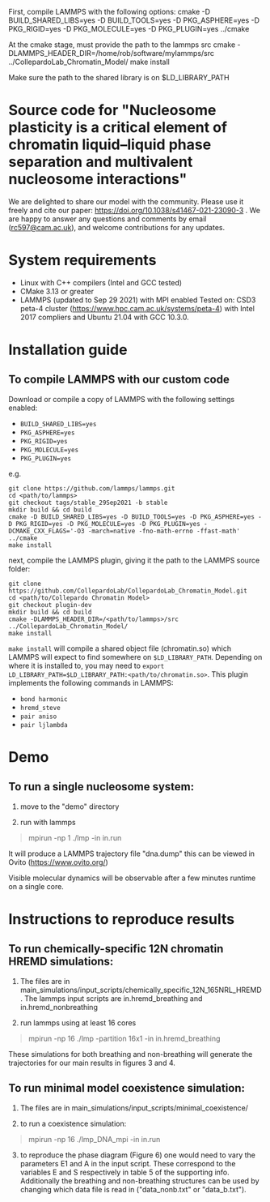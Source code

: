 First, compile LAMMPS with the following options:
cmake -D BUILD_SHARED_LIBS=yes -D BUILD_TOOLS=yes -D PKG_ASPHERE=yes -D PKG_RIGID=yes -D PKG_MOLECULE=yes -D PKG_PLUGIN=yes  ../cmake

At the cmake stage, must provide the path to the lammps src
cmake -DLAMMPS_HEADER_DIR=/home/rob/software/mylammps/src ../CollepardoLab_Chromatin_Model/
make install

Make sure the path to the shared library is on $LD_LIBRARY_PATH


# Source code for "Nucleosome plasticity is a critical element of chromatin liquid–liquid phase separation and multivalent nucleosome interactions"

We are delighted to share our model with the community. Please use it freely and cite our paper: https://doi.org/10.1038/s41467-021-23090-3 .
We are happy to answer any questions and comments by email (rc597@cam.ac.uk), and welcome contributions for any updates.

# System requirements

* Linux with C++ compilers (Intel and GCC tested)
* CMake 3.13 or greater
* LAMMPS (updated to Sep 29 2021) with MPI enabled
Tested on: CSD3 peta-4 cluster (https://www.hpc.cam.ac.uk/systems/peta-4) with Intel 2017 compliers and Ubuntu 21.04 with GCC 10.3.0.

# Installation guide

## To compile LAMMPS with our custom code

Download or compile a copy of LAMMPS with the following settings enabled:

* `BUILD_SHARED_LIBS=yes`
* `PKG_ASPHERE=yes`
* `PKG_RIGID=yes`
* `PKG_MOLECULE=yes`
* `PKG_PLUGIN=yes`

e.g. 

```
git clone https://github.com/lammps/lammps.git
cd <path/to/lammps>
git checkout tags/stable_29Sep2021 -b stable  
mkdir build && cd build
cmake -D BUILD_SHARED_LIBS=yes -D BUILD_TOOLS=yes -D PKG_ASPHERE=yes -D PKG_RIGID=yes -D PKG_MOLECULE=yes -D PKG_PLUGIN=yes -DCMAKE_CXX_FLAGS='-O3 -march=native -fno-math-errno -ffast-math'  ../cmake
make install
```
next, compile the LAMMPS plugin, giving it the path to the LAMMPS source folder:

```
git clone https://github.com/CollepardoLab/CollepardoLab_Chromatin_Model.git
cd <path/to/Collepardo Chromatin Model>
git checkout plugin-dev
mkdir build && cd build
cmake -DLAMMPS_HEADER_DIR=/<path/to/lammps>/src ../CollepardoLab_Chromatin_Model/
make install
```

`make install` will compile a shared object file (chromatin.so) which LAMMPS will expect to find somewhere on `$LD_LIBRARY_PATH`. Depending on where it is installed to, you may need to `export LD_LIBRARY_PATH=$LD_LIBRARY_PATH:<path/to/chromatin.so>`. This plugin implements the following commands in LAMMPS:

* `bond harmonic`
* `hremd_steve`
* `pair aniso`
* `pair ljlambda`

# Demo
## To run a single nucleosome system:
1. move to the "demo" directory
    
2. run with lammps
>mpirun -np 1 ./lmp -in in.run  
    
It will produce a LAMMPS trajectory file "dna.dump" this can be viewed in Ovito (https://www.ovito.org/)

Visible molecular dynamics will be observable after a few minutes runtime on a single core.
        
# Instructions to reproduce results
## To run chemically-specific 12N chromatin HREMD simulations:

1. The files are in main_simulations/input_scripts/chemically_specific_12N_165NRL_HREMD. The lammps input scripts are in.hremd_breathing and in.hremd_nonbreathing

2. run lammps using at least 16 cores
>mpirun -np 16 ./lmp -partition 16x1 -in in.hremd_breathing
    
These simulations for both breathing and non-breathing will generate the trajectories for our main results in figures 3 and 4.

## To run minimal model coexistence simulation:

1. The files are in main_simulations/input_scripts/minimal_coexistence/
    
2. to run a coexistence simulation:
>mpirun -np 16 ./lmp_DNA_mpi -in in.run

3. to reproduce the phase diagram (Figure 6) one would need to vary the parameters E1 and A in the input script. These correspond to the variables E and S respectively in table 5 of the supporting info. Additionally the breathing and non-breathing structures can be used by changing which data file is read in ("data_nonb.txt" or "data_b.txt").
